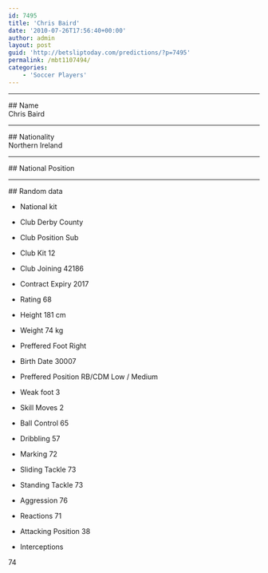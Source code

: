 ```yaml
---
id: 7495
title: 'Chris Baird'
date: '2010-07-26T17:56:40+00:00'
author: admin
layout: post
guid: 'http://betsliptoday.com/predictions/?p=7495'
permalink: /mbt1107494/
categories:
    - 'Soccer Players'
---
```


- - - - - -

\## Name  
 Chris Baird

- - - - - -

\## Nationality  
 Northern Ireland

- - - - - -

\## National Position

- - - - - -

\## Random data

- National kit
- Club
 Derby County

- Club Position
 Sub

- Club Kit
 12

- Club Joining
 42186

- Contract Expiry
 2017

- Rating
 68

- Height
 181 cm

- Weight
 74 kg

- Preffered Foot
 Right

- Birth Date
 30007

- Preffered Position
 RB/CDM Low / Medium

- Weak foot
 3

- Skill Moves
 2

- Ball Control
 65

- Dribbling
 57

- Marking
 72

- Sliding Tackle
 73

- Standing Tackle
 73

- Aggression
 76

- Reactions
 71

- Attacking Position
 38

- Interceptions

 74